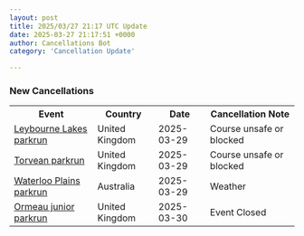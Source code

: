 ```yaml
---
layout: post
title: 2025/03/27 21:17 UTC Update
date: 2025-03-27 21:17:51 +0000
author: Cancellations Bot
category: 'Cancellation Update'

---
```


<h3>New Cancellations</h3>
<div class='hscrollable'>
<table style='width: 100%'>
    <tr>
        <th>Event</th>
        <th>Country</th>
        <th>Date</th>
        <th>Cancellation Note</th>
    </tr>
    <tr>
        <td><a href="https://www.parkrun.org.uk/leybournelakes">Leybourne Lakes parkrun</a></td>
        <td>United Kingdom</td>
        <td>2025-03-29</td>
        <td>Course unsafe or blocked</td>
    </tr>
    <tr>
        <td><a href="https://www.parkrun.org.uk/torvean">Torvean parkrun</a></td>
        <td>United Kingdom</td>
        <td>2025-03-29</td>
        <td>Course unsafe or blocked</td>
    </tr>
    <tr>
        <td><a href="https://www.parkrun.com.au/waterlooplains">Waterloo Plains parkrun</a></td>
        <td>Australia</td>
        <td>2025-03-29</td>
        <td>Weather</td>
    </tr>
    <tr>
        <td><a href="https://www.parkrun.org.uk/ormeau-juniors">Ormeau junior parkrun</a></td>
        <td>United Kingdom</td>
        <td>2025-03-30</td>
        <td>Event Closed</td>
    </tr>
</table>
</div>
